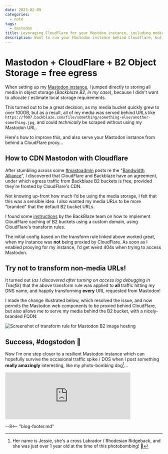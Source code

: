 ```yaml
---
date: 2023-02-09
categories:
  - note
tags:
  - mastodon
title: Leveraging Cloudflare for your Mastdon instance, including media in B2 object storage
description: Want to run your Mastodon instance behind Cloudflare, but put your media in B2 object storage with free egress? Here's how!
---
```


# Mastodon + CloudFlare + B2 Object Storage = free egress

When setting up my [Mastodon instance](https://so.fnky.nz), I jumped directly to storing all media in object storage (*Backblaze B2, in my case*), because I didn't want to allocate / estimate local storage requirements. 

This turned out to be a great decision, as my media bucket quickly grew to over 100GB, but as a result, all of my media was served behind URLs like `https://f007.backblaze.com/file/something/something-else/another-something.jpg`, and could _technically_ be scraped without using my Mastodon URL.

Here's how to improve this, and also serve your Mastodon instance from behind a CloudFlare proxy...

<!-- more -->

## How to CDN Mastodon with Cloudflare

After stumbling across some [#mastoadmin](https://so.fnky.nz/tags/mastoadmin) posts re the "[Bandwidth Alliance](https://www.backblaze.com/b2/solutions/content-delivery.html)", I discovered that CloudFlare and Backblaze have an agreement, under which egress traffic from Backblaze B2 buckets is free, provided they're fronted by CloudFlare's CDN.

Not knowing up-front how much I'd be using the media storage, I felt that this was a sensible idea. I also wanted my media URLs to be more "branded" that the default B2 bucket URLs.

I found some [instructions](https://www.backblaze.com/blog/free-image-hosting-with-cloudflare-transform-rules-and-backblaze-b2/) by the BackBlaze team on how to implement CloudFlare caching of B2 buckets using a custom domain, using CloudFlare's transform rules.

The initial config based on the transform rule linked above worked great, when my instance was **not** being proxied by CloudFlare. As soon as I enabled proxying for my instance, I'd get weird 404s when trying to access Mastodon.

## Try not to transform non-media URLs!

It turned out (*as I discovered after turning on access log debugging in Traefik*) that the above transform rule was applied to **all** traffic hitting my DNS name, and happily transforming **every** URL requested from Mastodon!

I made the change illustrated below, which resolved the issue, and now permits the Mastodon web components to be proxied behind CloudFlare, but also allows me to serve my media behind the B2 bucket, with a nicely-branded FQDN:

![Screenshot of transform rule for Mastodon B2 image hosting](/images/blog/mastodon_cloudflare_transform_rules.png)

## Success, #dogstodon 🐶

Now I'm one step closer to a resilient Mastodon instance which can hopefully survive the occasional traffic spike / DOS when I post something **really amazingly** interesting, like my photo-bombing dog[^1]...

<iframe src="https://so.fnky.nz/@funkypenguin/109396952935616062/embed" class="mastodon-embed" style="max-width: 100%; border: 0" width="400" allowfullscreen="allowfullscreen"></iframe><script src="https://so.fnky.nz/embed.js" async="async"></script>

[^1]: Her name is Jessie, she's a cross Labrador / Rhodesian Ridgeback, and she was just over 1 year old at the time of this photobombing! 🐾

--8<-- "blog-footer.md"
